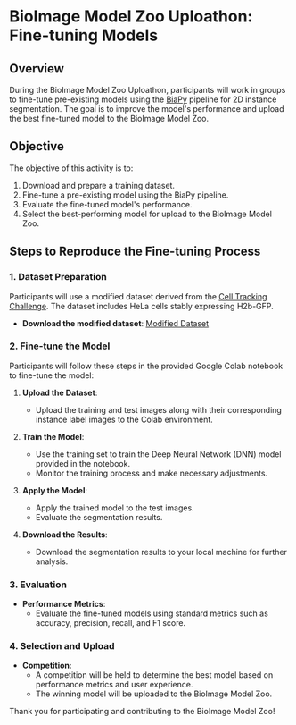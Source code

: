 # BioImage Model Zoo Uploathon: Fine-tuning Models

## Overview

During the BioImage Model Zoo Uploathon, participants will work in groups to fine-tune pre-existing models using the [BiaPy](https://biapy.readthedocs.io/en/latest/) pipeline for 2D instance segmentation. The goal is to improve the model's performance and upload the best fine-tuned model to the BioImage Model Zoo.

## Objective

The objective of this activity is to:

1. Download and prepare a training dataset.
2. Fine-tune a pre-existing model using the BiaPy pipeline.
3. Evaluate the fine-tuned model's performance.
4. Select the best-performing model for upload to the BioImage Model Zoo.

## Steps to Reproduce the Fine-tuning Process

### 1. Dataset Preparation

Participants will use a modified dataset derived from the [Cell Tracking Challenge](https://celltrackingchallenge.net/2d-datasets/). The dataset includes HeLa cells stably expressing H2b-GFP.

- **Download the modified dataset**: [Modified Dataset](YOUR_GOOGLE_DRIVE_LINK)

### 2. Fine-tune the Model

Participants will follow these steps in the provided Google Colab notebook to fine-tune the model:

1. **Upload the Dataset**:
   - Upload the training and test images along with their corresponding instance label images to the Colab environment.

2. **Train the Model**:
   - Use the training set to train the Deep Neural Network (DNN) model provided in the notebook.
   - Monitor the training process and make necessary adjustments.

3. **Apply the Model**:
   - Apply the trained model to the test images.
   - Evaluate the segmentation results.

4. **Download the Results**:
   - Download the segmentation results to your local machine for further analysis.

### 3. Evaluation

- **Performance Metrics**:
  - Evaluate the fine-tuned models using standard metrics such as accuracy, precision, recall, and F1 score.

### 4. Selection and Upload

- **Competition**:
  - A competition will be held to determine the best model based on performance metrics and user experience.
  - The winning model will be uploaded to the BioImage Model Zoo.


Thank you for participating and contributing to the BioImage Model Zoo!

